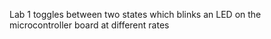 Lab 1 toggles between two states which blinks an LED on the microcontroller board at different rates
